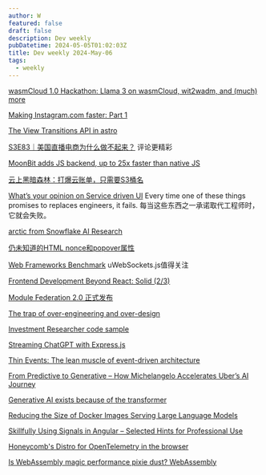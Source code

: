 ```yaml
---
author: W
featured: false
draft: false
description: Dev weekly
pubDatetime: 2024-05-05T01:02:03Z
title: Dev weekly 2024-May-06
tags:
  - weekly
---
```


[wasmCloud 1.0 Hackathon: Llama 3 on wasmCloud, wit2wadm, and (much) more](https://wasmcloud.com/blog/hackathon-llama-3-wit2wadm)

[Making Instagram.com faster: Part 1](https://instagram-engineering.com/making-instagram-com-faster-part-1-62cc0c327538)

[The View Transitions API in astro](https://frontendmasters.com/blog/the-view-transition-api/)

[S3E83｜美国直播电商为什么做不起来？](https://www.xiaoyuzhoufm.com/episode/6323c0c32588e20a47f6d608) 评论更精彩

[MoonBit adds JS backend, up to 25x faster than native JS](https://www.moonbitlang.com/blog/js-support)

[云上黑暗森林：打爆云账单，只需要S3桶名](https://mp.weixin.qq.com/s/35ScjtPjC1GNGKaSArJhcA)

[What’s your opinion on Service driven UI](https://www.reddit.com/r/ExperiencedDevs/comments/153i9p5/whats_your_opinion_on_service_driven_ui/) Every time one of these things promises to replaces engineers, it fails. 每当这些东西之一承诺取代工程师时，它就会失败。

[arctic from Snowflake AI Research](https://arctic.streamlit.app/)

[仍未知道的HTML nonce和popover属性](https://www.zhangxinxu.com/wordpress/2023/08/html-attribute-nonce-translate/)

[Web Frameworks Benchmark](https://web-frameworks-benchmark.netlify.app/result) uWebSockets.js值得关注

[Frontend Development Beyond React: Solid (2/3)](https://itnext.io/frontend-development-beyond-react-solid-2-3-bceebdc13c00)

[Module Federation 2.0 正式发布](https://mp.weixin.qq.com/s/E138XQLfEHe-8GVACNjGWw)

[The trap of over-engineering and over-design](https://resethard.io/the-trap-of-over-engineering-and-over-design/)

[Investment Researcher code sample](https://github.com/phidatahq/phidata/tree/main/cookbook/llms/groq/investment_researcher)

[Streaming ChatGPT with Express.js](https://medium.com/@adamkudzin/streaming-chatgpt-with-express-js-d6ea96b08514)

[Thin Events: The lean muscle of event-driven architecture](https://www.thoughtworks.com/insights/blog/architecture/thin-events-the-lean-muscle-of-event-driven-architecture)

[From Predictive to Generative – How Michelangelo Accelerates Uber’s AI Journey](https://www.uber.com/en-JP/blog/from-predictive-to-generative-ai/)

[Generative AI exists because of the transformer](https://ig.ft.com/generative-ai/)

[Reducing the Size of Docker Images Serving Large Language Models](https://towardsdatascience.com/reducing-the-size-of-docker-images-serving-llm-models-b70ee66e5a76)

[Skillfully Using Signals in Angular – Selected Hints for Professional Use](https://www.angulararchitects.io/en/blog/skillfully-using-signals-in-angular-selected-hints-for-professional-use/)

[Honeycomb's Distro for OpenTelemetry in the browser](https://github.com/honeycombio/honeycomb-opentelemetry-web)

[Is WebAssembly magic performance pixie dust? WebAssembly](https://surma.dev/things/js-to-asc/)

[]()

[]()

[]()

[]()

[]()

[]()

[]()
